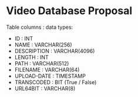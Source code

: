 # Video Database Proposal
Table columns : data types:
- ID : INT
- NAME : VARCHAR(256)
- DESCRIPTION : VARCHAR(4096)
- LENGTH : INT
- PATH : VARCHAR(512)
- FILENAME : VARCHAR(64)
- UPLOAD-DATE : TIMESTAMP
- TRANSCODED : BIT (True / False)
- URL64BIT : VARCHAR(8)
